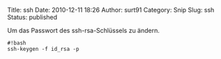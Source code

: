 Title: ssh
Date: 2010-12-11 18:26
Author: surt91
Category: Snip
Slug: ssh
Status: published

Um das Passwort des ssh-rsa-Schlüssels zu ändern.

    #!bash
    ssh-keygen -f id_rsa -p
